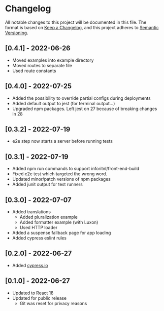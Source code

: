 # Changelog

All notable changes to this project will be documented in this file.
The format is based on [Keep a Changelog](https://keepachangelog.com/en/1.0.0/),
and this project adheres to [Semantic Versioning](https://semver.org/spec/v2.0.0.html).

## [0.4.1] - 2022-06-26

- Moved examples into example directory
- Moved routes to separate file
- Used route constants

## [0.4.0] - 2022-07-25

- Added the possibility to override partial configs during deployments
- Added default output to jest (for terminal output...)
- Upgraded npm packages. Left jest on 27 because of breaking changes in 28

## [0.3.2] - 2022-07-19

- e2e step now starts a server before running tests

## [0.3.1] - 2022-07-19

- Added npm run commands to support inforitnl/front-end-build
- Fixed e2e test which targeted the wrong word.
- Updated minor/patch versions of npm packages
- Added junit output for test runners

## [0.3.0] - 2022-07-07

- Added translations
  - Added pluralization example
  - Added formatter example (with Luxon)
  - Used HTTP loader
- Added a suspense fallback page for app loading
- Added cypress eslint rules

## [0.2.0] - 2022-06-27

- Added [cypress.io](https://www.cypress.io/)

## [0.1.0] - 2022-06-27

- Updated to React 18
- Updated for public release
  - Git was reset for privacy reasons
